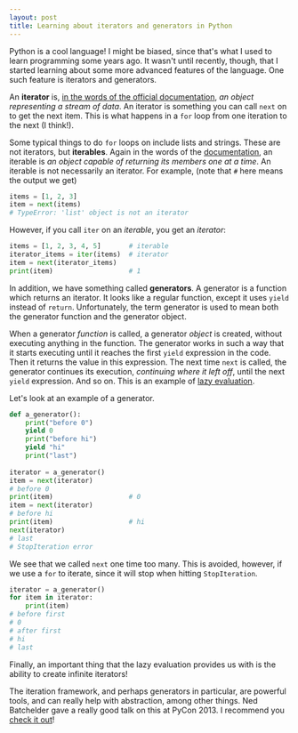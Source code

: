 ```yaml
---
layout: post
title: Learning about iterators and generators in Python
---
```


Python is a cool language! I might be biased, since that's what I used to learn programming some years ago. It wasn't until recently, though, that I started learning about some more advanced features of the language. One such feature is iterators and generators.

An **iterator** is, [in the words of the official documentation](https://docs.python.org/3/glossary.html#term-iterator), *an object representing a stream of data*. An iterator is something you can call `next` on to get the next item. This is what happens in a `for` loop from one iteration to the next (I think!).

Some typical things to do `for` loops on include lists and strings. These are not iterators, but **iterables**. Again in the words of the [documentation](https://docs.python.org/3/glossary.html#term-iterable), an iterable is *an object capable of returning its members one at a time*. An iterable is not necessarily an iterator. For example, (note that `#` here means the output we get)

```python
items = [1, 2, 3]
item = next(items)
# TypeError: 'list' object is not an iterator
```
However, if you call `iter` on an _iterable_, you get an _iterator_:

```python
items = [1, 2, 3, 4, 5]       # iterable
iterator_items = iter(items)  # iterator
item = next(iterator_items)
print(item)                   # 1
```
In addition, we have something called **generators**. A generator is a function which returns an iterator. It looks like a regular function, except it uses `yield` instead of `return`. Unfortunately, the term generator is used to mean both the generator function and the generator object.

When a generator _function_ is called, a generator _object_ is created, without executing anything in the function. The generator works in such a way that it starts executing until it reaches the first `yield` expression in the code. Then it returns the value in this expression. The next time `next` is called, the generator continues its execution, _continuing where it left off_, until the next `yield` expression. And so on. This is an example of [lazy evaluation](https://en.wikipedia.org/wiki/Lazy_evaluation).

Let's look at an example of a generator.

```python
def a_generator():
    print("before 0")
    yield 0
    print("before hi")
    yield "hi"
    print("last")
    
iterator = a_generator()
item = next(iterator)
# before 0
print(item)                   # 0
item = next(iterator)
# before hi
print(item)                   # hi
next(iterator)
# last
# StopIteration error
```
We see that we called `next` one time too many. This is avoided, however, if we use a `for` to iterate, since it will stop when hitting `StopIteration`.

```python
iterator = a_generator()
for item in iterator:
    print(item)
# before first
# 0
# after first
# hi
# last
```

Finally, an important thing that the lazy evaluation provides us with is the ability to create infinite iterators!

The iteration framework, and perhaps generators in particular, are powerful tools, and can really help with abstraction, among other things. Ned Batchelder gave a really good talk on this at PyCon 2013. I recommend you [check it out](https://www.youtube.com/watch?v=EnSu9hHGq5o)!
